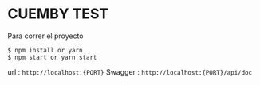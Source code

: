 # CUEMBY TEST 


Para correr el proyecto 


```
$ npm install or yarn
$ npm start or yarn start
```

url :
    ```
    http://localhost:{PORT}
    ```
Swagger : 
    ```
    http://localhost:{PORT}/api/doc
    ```

